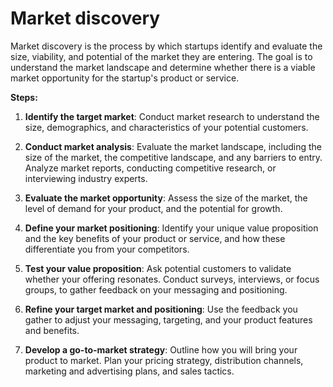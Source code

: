 # Market discovery

Market discovery is the process by which startups identify and evaluate the size, viability, and potential of the market they are entering. The goal is to understand the market landscape and determine whether there is a viable market opportunity for the startup's product or service.

**Steps:**

1. **Identify the target market**: Conduct market research to understand the size, demographics, and characteristics of your potential customers.

2. **Conduct market analysis**: Evaluate the market landscape, including the size of the market, the competitive landscape, and any barriers to entry. Analyze market reports, conducting competitive research, or interviewing industry experts.

3. **Evaluate the market opportunity**: Assess the size of the market, the level of demand for your product, and the potential for growth.

4. **Define your market positioning**: Identify your unique value proposition and the key benefits of your product or service, and how these differentiate you from your competitors.

5. **Test your value proposition**: Ask potential customers to validate whether your offering resonates. Conduct surveys, interviews, or focus groups, to gather feedback on your messaging and positioning.

6. **Refine your target market and positioning**: Use the feedback you gather to adjust your messaging, targeting, and your product features and benefits.

7. **Develop a go-to-market strategy**: Outline how you will bring your product to market. Plan your pricing strategy, distribution channels, marketing and advertising plans, and sales tactics.
